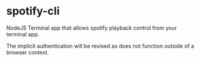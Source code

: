 # spotify-cli
NodeJS Terminal app that allows spotify playback control from your terminal app.

The implicit authentication will be revised as does not function outside of a browser context.

